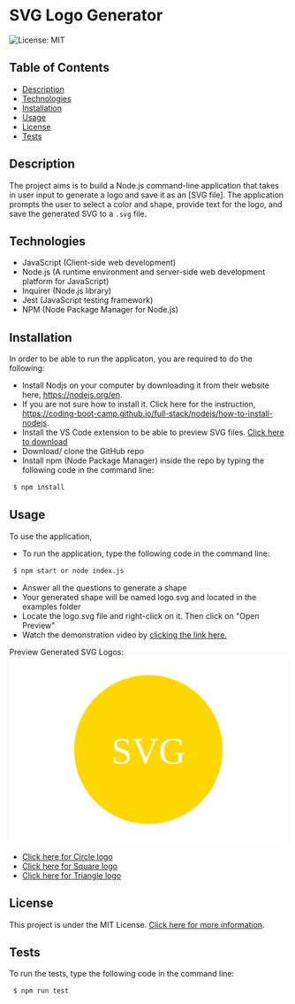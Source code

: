 # SVG Logo Generator
 ![License: MIT](https://img.shields.io/badge/License-MIT-yellow.svg)

## Table of Contents

- [Description](#description)
- [Technologies](#technologies)
- [Installation](#installation)
- [Usage](#usage)
- [License](#license)
- [Tests](#tests)

## Description

The project aims is to build a Node.js command-line application that takes in user input to generate a logo and save it as an [SVG file]. The application prompts the user to select a color and shape, provide text for the logo, and save the generated SVG to a `.svg` file.


## Technologies

- JavaScript (Client-side web development)
- Node.js (A runtime environment and server-side web development platform for JavaScript)
- Inquirer (Node.js library)
- Jest (JavaScript testing framework)
- NPM (Node Package Manager for Node.js)


## Installation

In order to be able to run the applicaton, you are required to do the following:

- Install Nodjs on your computer by downloading it from their website here, https://nodejs.org/en.
- If you are not sure how to install it. Click here for the instruction, https://coding-boot-camp.github.io/full-stack/nodejs/how-to-install-nodejs.
- Install the VS Code extension to be able to preview SVG files. [Click here to download](https://marketplace.visualstudio.com/items?itemName=jock.svg)
- Download/ clone the GitHub repo 
- Install npm (Node Package Manager) inside the repo by typing the following code in the command line:
```bash
 $ npm install
 ```


## Usage

To use the application,
- To run the application, type the following code in the command line:
```bash
 $ npm start or node index.js
 ```
- Answer all the questions to generate a shape
- Your generated shape will be named logo.svg and located in the examples folder
- Locate the logo.svg file and right-click on it. Then click on "Open Preview"
- Watch the demonstration video by [clicking the link here.](https://drive.google.com/file/d/1z6xt86CgY1ECtyz59uTez2jK5REXbXCx/view)


Preview Generated SVG Logos:
![Generated SVG Logo](./examples/logo.svg)
* [Click here for Circle logo](./examples/circle-logo.svg)
* [Click here for Square logo](./examples/square-logo.svg)
* [Click here for Triangle logo](./examples/triangle-logo.svg)


## License

This project is under the MIT License. [Click here for more information](https://opensource.org/licenses/MIT).


## Tests

To run the tests, type the following code in the command line:
```bash
 $ npm run test
 ```